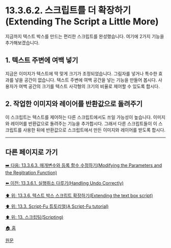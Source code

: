 # 13.3.6.2. 스크립트를 더 확장하기(Extending The Script a Little More)
지금까지 텍스트 박스를 만드는 편리한 스크립트를 완성했습니다. 여기에 2가지 기능을 추가해보겠습니다.

## 1. 텍스트 주변에 여백 넣기
지금은 이미지가 텍스트에 딱 맞게 크기가 조정되었습니다. 그림자를 넣거나 특수한 효과를 넣을 공간이 없습니다. 텍스트 주변에 여백 공간을 넣는 기능을 만들어 봅시다. 사용자가 여백 공간의 크기를 텍스트 사각형의 크기의 비율로 제어할 수 있도록 합시다.

## 2. 작업한 이미지와 레이어를 반환값으로 돌려주기
이 스크립트는 텍스트를 제어하는 다른 스크립트에서도 쓰일 가능성이 높습니다. 이미지와 레이어를 반환값으로 돌려주는 기능을 추가합시다. 그래서 다른 스크립트들이 이 스크립트를 사용한 뒤에 반환값으로 스크립트에서 만든 이미지와 레이어를 받도록 합시다.

***

## 다른 페이지로 가기

[➡️ 다음: 13.3.6.3. 매개변수와 등록 함수 수정하기(Modifying the Parameters and the Regitration Function)](./13-03-06-03-modifying_the_parameters_and_the_regitration_function.md)

[⬅️ 이전: 13.3.6.1. 실행취소 다루기(Handling Undo Correctly)](./13-03-06-01-00-handling_undo_correctly.md)

[⬆️ 위: 13.3.6. 텍스트 박스 스크립트 확장하기(Extending the text box script)](./13-03-06-00-extending-the-text-box-script.md)

[⬆️ 위: 13.3. Script-Fu 튜토리얼(A Script-Fu tutorial)](./13-03-00-a-script-fu-tutorial.md)

[⬆️ 위: 13. 스크립팅(Scripting)](./13-00-scripting.md)

[🏠 홈](./00-home.md)

[원문](https://docs.gimp.org/2.10/ko/gimp-using-script-fu-tutorial-extending-text-box.html#idm10240)